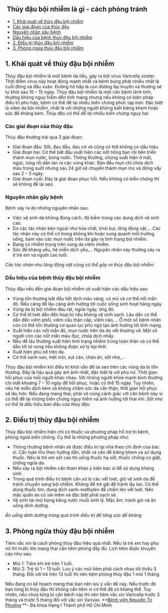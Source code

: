 ## ️ Thủy đậu bội nhiễm là gì - cách phòng tránh

  * [1. Khái quát về thủy đậu bội nhiễm](https://bvnguyentriphuong.com.vn/benh-truyen-nhiem/thuy-dau-boi-nhiem-la-gi-cach-phong-tranh#1-khi-qut-v-thy-u-bi-nhim)
  * [Các giai đoạn của thủy đậu](https://bvnguyentriphuong.com.vn/benh-truyen-nhiem/thuy-dau-boi-nhiem-la-gi-cach-phong-tranh#cc-giai-on-cathy-u)
  * [Nguyên nhân gây bệnh](https://bvnguyentriphuong.com.vn/benh-truyen-nhiem/thuy-dau-boi-nhiem-la-gi-cach-phong-tranh#nguyn-nhn-gy-bnh)
  * [Dấu hiệu của bệnh thủy đậu bội nhiễm](https://bvnguyentriphuong.com.vn/benh-truyen-nhiem/thuy-dau-boi-nhiem-la-gi-cach-phong-tranh#du-hiu-ca-bnh-thy-u-bi-nhim)
  * [2. Điều trị thủy đậu bội nhiễm](https://bvnguyentriphuong.com.vn/benh-truyen-nhiem/thuy-dau-boi-nhiem-la-gi-cach-phong-tranh#2-iu-tr-thy-u-bi-nhim)
  * [3. Phòng ngừa thủy đậu bội nhiễm](https://bvnguyentriphuong.com.vn/benh-truyen-nhiem/thuy-dau-boi-nhiem-la-gi-cach-phong-tranh#3-phng-nga-thy-u-bi-nhim)


## **1. Khái quát về thủy đậu bội nhiễm**
Thủy đậu bội nhiễm là một bệnh da liễu, gây ra bởi virus Varicella zoster. Thời điểm virus này hoạt động mạnh nhất và bệnh bùng phát nhiều nhất là cuối đông và đầu xuân. Đường hô hấp là con đường lây truyền và thường sẽ tự khỏi sau 10 – 15 ngày.
Thủy đậu bội nhiễm là một căn bệnh lành tính, thường không nguy hiểm đến tính mạng nhưng nếu không có biện pháp điều trị phù hợp, bệnh có thể để lại nhiều biến chứng phức tạp hơn. Đặc biệt là viêm da bội nhiễm, nhất là với những người không biết kiêng khem hoặc sức đề kháng kém.
_Thủy đậu có thể để lại nhiều biến chứng nguy hại_
### **Các giai đoạn của thủy đậu**
Thủy đậu thường trải qua 3 giai đoạn:
  * Giai đoạn đầu: Sốt, đau đầu, đau cơ và cũng có thể không có dấu hiệu.
  * Giai đoạn hai: Cơ thể bắt đầu xuất hiện các nốt hồng ban rồi tiến triển thành mụn nước, bóng nước. Thông thường, chúng xuất hiện ở mặt, ngực, lưng rồi dần lan ra các vùng khác. Ban đầu mụn chỉ chứa dịch màu trong suốt nhưng sau 24 giờ sẽ chuyển thành mụn mủ và đóng vẩy sau 2 – 3 ngày. 
  * Giai đoạn cuối: Đây là giai đoạn phục hồi. Nếu không có biến chứng thì sẽ không để lại sẹo.


### **Nguyên nhân gây bệnh**
Bệnh xảy ra do những nguyên nhân sau:
  * Việc vệ sinh da không đúng cách, độ kiềm trong các dung dịch vệ sinh cao.
  * Do các tác nhân bên ngoài như hóa chất, khói bụi, lông động vật,… Các tác nhân này có thể có trong không khí hoặc xung quanh môi trường sống, bám vào các mụn nước trên da gây ra tình trạng bội nhiễm.
  * Đang có nhiễm trùng trên vùng da viêm nhiễm.
  * Sức đề kháng yếu, hệ miễn dịch yếu,… Nguyên nhân này thường xảy ra ở trẻ em và người cao tuổi.


_Các tác nhân như lông động vật cũng có thể gây ra thủy đậu bội nhiễm_
### **Dấu hiệu của bệnh thủy đậu bội nhiễm**
Thủy đậu nếu đến giai đoạn bội nhiễm sẽ xuất hiện các dấu hiệu sau:
  * Vùng tổn thương bắt đầu tiết dịch màu vàng, có mủ và cơ thể nổi mẩn đỏ. Nếu càng để lâu càng ảnh hưởng tới cuộc sống sinh hoạt hàng ngày.
  * Vùng da bị bội nhiễm đau rát, ngứa ngáy, ửng đỏ.
  * Có thể lở loét dẫn đến hoại tử nếu không vệ sinh sạch. Lâu dần có thể dẫn đến viêm phổi, viêm cầu thận cấp, viêm não,… Ở một số bệnh nhân còn có thể tổn thương cơ quan lục phủ ngũ tạo ảnh hưởng tới tính mạng.
  * Xuất hiện các nốt mẩn đỏ, mụn nước trên da do vết thương vỡ. Một số người còn các nốt mẩn màu đục, chứa dịch nhầy.
  * Nếu để lâu thường xuất hiện tình trạng nhiễm trùng toàn thân và có thể dẫn tới tử vong nếu không được xử lý kịp thời.
  * Xuất hiện phù nề trên da.
  * Cơ thể xanh xao, mệt mỏi, sụt cân, chán ăn, sốt nhẹ,…


Thủy đậu bội nhiễm khi điều trị khỏi vẫn để lại sẹo trên các vùng da bị tổn thương. Đây là hậu quả gây ám ảnh nhất, đặc biệt là với phụ nữ. Thời gian hồi phục của mỗi người khác nhau. Với những người khỏe mạnh bình thường chỉ mất khoảng 7 – 10 ngày để hồi phục, hoặc có thể 15 ngày. Tuy nhiên, nếu hệ miễn dịch kém và không chăm sóc da cẩn thận, thời gian hồi phục sẽ lâu hơn.
Nếu đang mang thai, phải vô cùng cảnh giác với căn bệnh này vì có thể để lại những biến chứng nguy hiểm và ảnh hưởng tới thai nhi.
_Sốt nhẹ có thể là dấu hiệu ban đầu của thủy đậu_
## **2. Điều trị thủy đậu bội nhiễm**
Thủy đậu bội nhiễm hiện chỉ có thuốc và phương pháp hỗ trợ trị bệnh, phòng ngừa biến chứng. Cụ thể là những phương pháp như:
  * Thông thường bệnh nhân sẽ được điều trị tại nhà theo chỉ định của bác sĩ. Cần tuân thủ theo hướng dẫn, nhất và vấn đề kiêng khem và sử dụng thuốc. Nếu là trẻ em sốt cao thì uống thuốc hạ sốt, thuốc chống co giật, chống ngứa da. 
  * Nếu xảy ra bội nhiễm cần tham khảo ý kiến bác sĩ để sử dụng kháng sinh.
  * Trong quá trình điều trị bệnh cần xử lý các vết loét, giữ vệ sinh da để tránh chuyển sang bội nhiễm. Không để trẻ gãi để tránh lây lan. Có thể dùng thuốc tím, dung dịch xanh-methylen để chấm lên vết loét. Nên mặc quần áo có vải mềm và đặc biệt phải sạch sẽ.
  * Vệ sinh tai mũi họng bằng nước muối sinh lý. Mặc ấm, tránh gió và ăn uống dinh dưỡng.


_Ăn uống dinh dưỡng trong quá trình điều trị để tăng sức đề kháng_
## **3. Phòng ngừa thủy đậu bội nhiễm**
Tiêm vắc xin là cách phòng thủy đậu hiệu quả nhất. Nếu là trẻ em hay phụ nữ thì trước khi mang thai cần tiêm phòng đầy đủ. Lịch tiêm được khuyến cáo như sau:
  * Mũi 1: Tiêm khi trẻ trên 1 tuổi.
  * Mũi 2: Trẻ từ 1 – 13 tuổi. Lưu ý các mũi tiêm phải cách nhau tối thiểu 3 tháng. Đối với trẻ trên 13 tuổi thì nên tiêm phòng thủy đậu 1 mũi 1 tháng.


Nếu đang có kế hoạch mang thai bạn nên lưu ý vấn đề này. Nếu trước đó bạn từng bị thủy đậu thì không cần tiêm vì cơ thể đã có kháng thể. Tuy nhiên, nếu chưa từng bị căn bệnh này thì nên tiêm vắc xin Varicella trước 3 tháng và trước 5 tháng đối với vắc xin Varivax.
**[Bệnh viện Nguyễn Tri Phương](https://bvnguyentriphuong.com.vn/) **- Đa khoa Hạng I Thành phố Hồ Chí Minh
